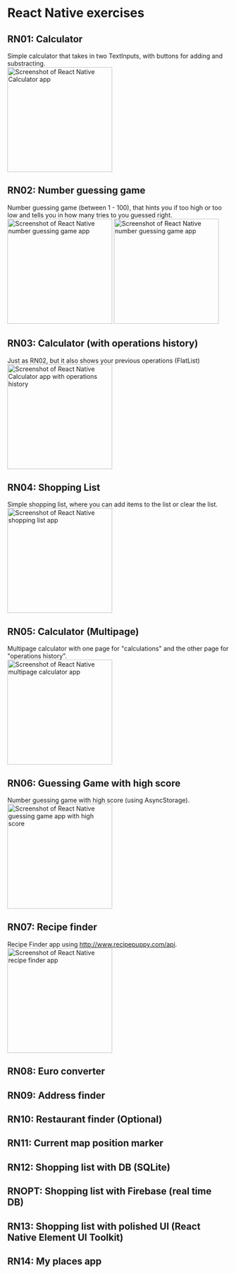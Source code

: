 # React Native exercises

## RN01: Calculator
Simple calculator that takes in two TextInputs, with buttons for adding and substracting.  
<a href="https://raw.githubusercontent.com/Claudiferock/Mobile-Programming/master/img/RN01.jpeg"><img src="https://raw.githubusercontent.com/Claudiferock/Mobile-Programming/master/img/RN01.jpeg" alt="Screenshot of React Native Calculator app" width="238"/></a>  
## RN02: Number guessing game
Number guessing game (between 1 - 100), that hints you if too high or too low and tells you in how many tries to you guessed right.  
<a href="https://raw.githubusercontent.com/Claudiferock/Mobile-Programming/master/img/RN02(01).jpeg"><img src="https://raw.githubusercontent.com/Claudiferock/Mobile-Programming/master/img/RN02(01).jpeg" alt="Screenshot of React Native number guessing game app" width="238"/></a> <a href="https://raw.githubusercontent.com/Claudiferock/Mobile-Programming/master/img/RN02(02).jpeg"><img src="https://raw.githubusercontent.com/Claudiferock/Mobile-Programming/master/img/RN02(02).jpeg" alt="Screenshot of React Native number guessing game app" width="238"/></a>  
## RN03: Calculator (with operations history)
Just as RN02, but it also shows your previous operations (FlatList)  
<a href="https://raw.githubusercontent.com/Claudiferock/Mobile-Programming/master/img/RN03.jpeg"><img src="https://raw.githubusercontent.com/Claudiferock/Mobile-Programming/master/img/RN03.jpeg" alt="Screenshot of React Native Calculator app with operations history" width="238"/></a>  

## RN04: Shopping List
Simple shopping list, where you can add items to the list or clear the list.  
<a href="https://raw.githubusercontent.com/Claudiferock/Mobile-Programming/master/img/RN04.jpeg"><img src="https://raw.githubusercontent.com/Claudiferock/Mobile-Programming/master/img/RN04.jpeg" alt="Screenshot of React Native shopping list app" width="238"/></a> 

## RN05: Calculator (Multipage)
Multipage calculator with one page for "calculations" and the other page for "operations history".  
<a href="https://raw.githubusercontent.com/Claudiferock/Mobile-Programming/master/img/RN05.gif"><img src="https://raw.githubusercontent.com/Claudiferock/Mobile-Programming/master/img/RN05.gif" alt="Screenshot of React Native multipage calculator app" width="238"/></a>  


## RN06: Guessing Game with high score
Number guessing game with high score (using AsyncStorage).  
<a href="https://raw.githubusercontent.com/Claudiferock/Mobile-Programming/master/img/RN06.jpeg"><img src="https://raw.githubusercontent.com/Claudiferock/Mobile-Programming/master/img/RN06.jpeg" alt="Screenshot of React Native guessing game app with high score" width="238"/></a>  


## RN07: Recipe finder
Recipe Finder app using http://www.recipepuppy.com/api.  
<a href="https://raw.githubusercontent.com/Claudiferock/Mobile-Programming/master/img/RN07.jpeg"><img src="https://raw.githubusercontent.com/Claudiferock/Mobile-Programming/master/img/RN07.jpeg" alt="Screenshot of React Native recipe finder app" width="238"/></a>  

## RN08: Euro converter


## RN09: Address finder


## RN10: Restaurant finder (Optional)


## RN11: Current map position marker 


## RN12: Shopping list with DB (SQLite)


## RNOPT: Shopping list with Firebase (real time DB)


## RN13: Shopping list with polished UI (React Native Element UI Toolkit)


## RN14: My places app
